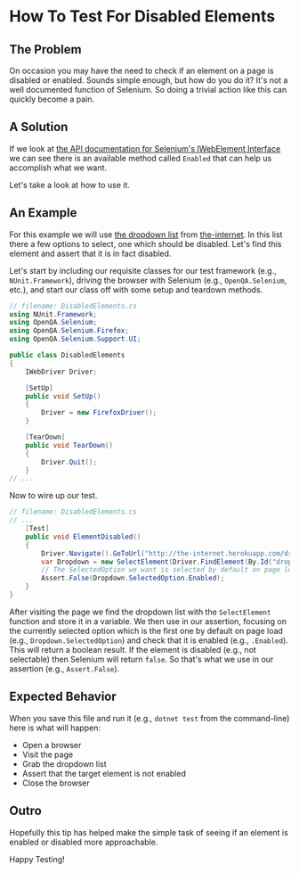 # How To Test For Disabled Elements

## The Problem

On occasion you may have the need to check if an element on a page is disabled or enabled. Sounds simple enough, but how do you do it? It's not a well documented function of Selenium. So doing a trivial action like this can quickly become a pain.

## A Solution

If we look at [the API documentation for Selenium's IWebElement Interface](http://seleniumhq.github.io/selenium/docs/api/dotnet/html/T_OpenQA_Selenium_IWebElement.htm) we can see there is an available method called `Enabled` that can help us accomplish what we want.

Let's take a look at how to use it.

## An Example

For this example we will use [the dropdown list](http://github.com/tourdedave/the-internet) from [the-internet](http://the-internet.herokuapp.com/dropdown). In this list there a few options to select, one which should be disabled. Let's find this element and assert that it is in fact disabled.

Let's start by including our requisite classes for our test framework (e.g., `NUnit.Framework`), driving the browser with Selenium (e.g., `OpenQA.Selenium`, etc.), and start our class off with some setup and teardown methods.

```csharp
// filename: DisabledElements.cs
using NUnit.Framework;
using OpenQA.Selenium;
using OpenQA.Selenium.Firefox;
using OpenQA.Selenium.Support.UI;

public class DisabledElements
{
    IWebDriver Driver;

    [SetUp]
    public void SetUp()
    {
        Driver = new FirefoxDriver();
    }

    [TearDown]
    public void TearDown()
    {
        Driver.Quit();
    }
// ...
```

Now to wire up our test.

```csharp
// filename: DisabledElements.cs
// ...
    [Test]
    public void ElementDisabled()
    {
        Driver.Navigate().GoToUrl("http://the-internet.herokuapp.com/dropdown");
        var Dropdown = new SelectElement(Driver.FindElement(By.Id("dropdown")));
        // The SelectedOption we want is selected by default on page load
        Assert.False(Dropdown.SelectedOption.Enabled);
    }
}
```

After visiting the page we find the dropdown list with the `SelectElement` function and store it in a variable. We then use in our assertion, focusing on the currently selected option which is the first one by default on page load (e.g., `Dropdown.SelectedOption`) and check that it is enabled (e.g., `.Enabled`). This will return a boolean result. If the element is disabled (e.g., not selectable) then Selenium will return `false`. So that's what we use in our assertion (e.g., `Assert.False`).

## Expected Behavior

When you save this file and run it (e.g., `dotnet test` from the command-line) here is what will happen:

+ Open a browser
+ Visit the page
+ Grab the dropdown list
+ Assert that the target element is not enabled
+ Close the browser

## Outro

Hopefully this tip has helped make the simple task of seeing if an element is enabled or disabled more approachable.

Happy Testing!


